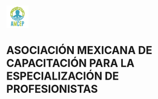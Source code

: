 ![alt text](https://raw.githubusercontent.com/pjuanluis/AMCEP/master/img/amcep2.png)
# ASOCIACIÓN MEXICANA DE CAPACITACIÓN PARA LA ESPECIALIZACIÓN DE PROFESIONISTAS
